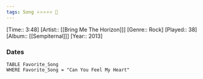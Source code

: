 ```yaml
---
tags: Song ⭐⭐⭐⭐⭐ 💛
---
```

[Time:: 3:48]
[Artist:: [[Bring Me The Horizon]]]
[Genre:: Rock]
[Played:: 38]
[Album:: [[Sempiternal]]]
[Year:: 2013]
### Dates
````dataview
TABLE Favorite_Song
WHERE Favorite_Song = "Can You Feel My Heart"
````
